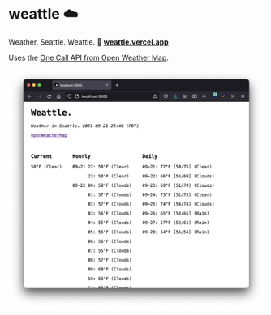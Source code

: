 # weattle :cloud:

Weather. Seattle. Weattle. :shrug: **[weattle.vercel.app](https://weattle.vercel.app/)**

Uses the [One Call API from Open Weather Map](https://openweathermap.org/api/one-call-api).

![](/public/screenshot.png)